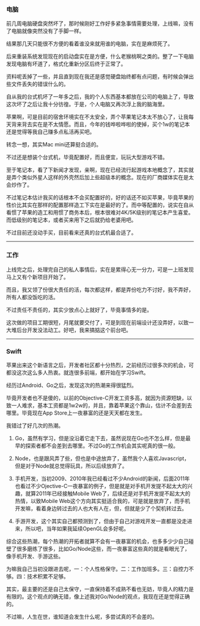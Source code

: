 ### 电脑

前几周电脑硬盘突然坏了，那时候刚好工作好多紧急事情需要处理，上线嘛，没有了电脑就像突然没有了手脚一样。

结果那几天只能很不方便的看着谁没来就用谁的电脑，实在是麻烦死了。

后来重装系统发现现在的启动盘实在是方便，什么老猴桃啊之类的。整了一下电脑发现电脑有坏道了，格式化重新分区后终于正常了。

资料呢丢掉了一些，并且直到现在我还是感觉硬盘始终都有点问题，有时候会弹出些文件丢失的错误什么的。

自从我的台式机坏了一年多之后，我的个人东西基本都放在公司的电脑上了，导致这次坏了之后让我十分彷徨。于是，个人电脑又再次浮上我的脑海里。

苹果啊，可是目前的宿舍环境实在不太安全，弄个苹果笔记本太不放心了，让我每天背来背去实在是不太情愿。而且，今年的钱哗啦哗啦的使掉，买个1w的笔记本还是觉得等我自己赚多点私活再买吧。

转念一想，其实Mac mini还算挺合适的。

不过还是想装个台式机，毕竟配置好，而且便宜，玩玩大型游戏不错。

至于笔记本，看了下新闻才发现，亲啊，现在已经流行起游戏本地概念了，其实就是弄个类似外星人这样的外壳然后加上些超级本的概念。现在的厂商媒体实在是太会炒作了。

不过笔记本估计我买的话根本不会买配置好的，好的话还不如买苹果，毕竟苹果的性价比其实在那样的配置那样造工下实在是最好的了。而中等配置的，说实在自从看惯了苹果的造工和用惯了商务本后，根本很难对4K/5K级别的笔记本产生喜爱。而低级别的笔记本，或者买来用下之后就扔给老婆用吧。

不过目前还没动手买，目前看来还真的台式机最合适了。

---

### 工作

上线完之后，处理完自己的私人事情后，实在是累得心无一分力，可是一上班发现马上又有个新项目开始了。

而且，我又领了份很大责任的活，每次都这样，都是弄份吃力不讨好，我不弄好，所有人都没饭吃的活。

不过责任不责任的，其实少放点心上就好了，毕竟事情多的是。

这次做的项目工期很短，月尾就要交付了，可是到现在前端设计还没弄好，以致一大堆后台开发没法动工。好吧，我来搞掂这个前台吧。

---

### Swift

苹果出来这个新语言之后，开发者社区都十分热烈，之前经历过很多次的机会，可都没这次这么多人热衷。就连很多前端，都开始在学习Swift。

经历过Android、Go之后，发现这次的热潮来得很猛烈。

毕竟开发者也不是傻的，以前的Objective-C开发工资多高，就因为资源短缺，以致一人难求，基本工资都是1w2w的，并且，靠着苹果这个靠山，估计不会差到去哪里。毕竟现在App Store上一夜暴富的还是天天都在发生。

我错过了好几次的热潮。

1. Go，虽然有学习，但是没沿着它走下去，虽然说现在Go也不怎么样，但是最早的探索者都不会差到去哪里。不过Go的工作机会其实呢真的很一般。

2. Node，也是跟风弄了些，但也是中途放弃了，虽然我个人喜欢Javascript，但是对于Node就总觉得玩具，所以后续放弃了。

3. 手机开发，当初2009、2010年我已经看过不少Android的新闻，后面2011年也看过不少Ojective-C一夜暴富的例子，但是就是对手机开发提不起太大的兴趣，就算2011年已经接触Mobile Web了，后续还是对手机开发提不起太大的热情，以致Mobile Web这个方向其实挺适合我的，可是就是放弃了，而手机开发嘛，看着身边转过去的人也大有人在，但，但就是少了个契机转过去。

4. 手游开发，这个其实自己都预测到了，但由于自己对游戏开发一直都是没走进来，所以吧，当年如果我延续OpenGL会多好呢。

综合这些热潮，每个热潮的开拓者就算不会有一夜暴富的机会，也多多少少自己碰壁了很多磨练了很多，比如Go/Node这些，而一夜暴富这些真的就是看眼光了，像手机开发、手游这些。

为嘛我自己当初没跟进去呢，一：个人性格保守。二：工作加班多。三：自控力不够。四：技术积累不足够。

其实，最主要的还是自己太保守，一直保持着不成熟不看也无妨，毕竟人的精力是有限的。这个观点的确无错，像上述我对Go/Node的观点，我现在还是觉得正确的。

不过嘛，人生在世，谁知道会发生什么呢，多尝试真的不会差的。

